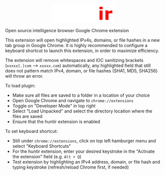 <p align="center">
  <img src="https://github.com/zacharycoddens/huntir/blob/main/huntir.png" width="200"></center>
</p>
Open source intelligence browser Google Chrome extension

This extension will open highlighted IPv4s, domains, or file hashes in a new tab group in Google Chrome. It is highly recommended to configure a keyboard shortcut to launch this extension, in order to maximize efficiency.

The extension will remove whitespaces and IOC sanitizing brackets (`xxxxx[.]com` --> `xxxxx.com`) automatically, any highlighted field that still does not pattern match IPv4, domain, or file hashes (SHA1, MD5, SHA256) will throw an error.

To load plugin:
- Make sure all files are saved to a folder in a location of your choice
- Open Google Chrome and navigate to `chrome://extensions`
- Toggle on "Developer Mode" in top right
- Select "Load Unpacked" and select the directory location where the files are saved
- Ensure that the huntir extension is enabled

To set keyboard shortcut:
- Still under `chrome://extensions`, click on top left hamburger menu and select "Keyboard Shortcuts"
- For the huntir extension, enter your desired keystroke in the "Activate the extension" field (e.g. `Alt + Q`)
- Test extension by highlighting an IPv4 address, domain, or file hash and typing keystroke (refresh/reload Chrome first, if needed)

